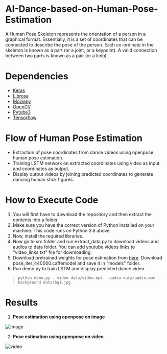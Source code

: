 # AI-Dance-based-on-Human-Pose-Estimation
A Human Pose Skeleton represents the orientation of a person in a graphical format. Essentially, it is a set of coordinates that can be connected to describe the pose of the person. Each co-ordinate in the skeleton is known as a part (or a joint, or a keypoint). A valid connection between two parts is known as a pair (or a limb).

# Dependencies
 - [Keras](https://pypi.org/project/Keras/)
 - [Librosa](https://pypi.org/project/librosa/)
 - [Moviepy](https://pypi.org/project/moviepy/)
 - [OpenCV](https://pypi.org/project/opencv-python/)
 - [Pytube3](https://pypi.org/project/pytube/)
 - [Tensorflow](https://www.tensorflow.org/install/pip)
 
 # Flow of Human Pose Estimation
 
- Extraction of pose coordinates from dance videos using openpose human pose estimation.
- Training LSTM network on extracted coordinates using video as input and coordinates as output. 
- Display output videos by joining predicted coordinates to generate dancing human stick figures.

# How to Execute Code 

1. You will first have to download the repository and then extract the contents into a folder.
2. Make sure you have the correct version of Python installed on your machine. This code runs on Python 3.6 above.
3. Now, install the required libraries. 
4. Now go to src folder and run extract_data.py to download videos and audios to data folder. You can add youtube videos links to "video_links.txt" file for downloading. 
5. Download pretrained weights for pose estimation from [here](https://drive.google.com/file/d/1WYWwZR_mtUSfRCR-Rwi0mDGNlL_Uvbei/view?usp=sharing). Download pose_iter_440000.caffemodel and save it in "models" folder.
6. Run demo.py to train LSTM and display predicted dance video.
> `python demo.py --video data/video.mp4 --audio data/audio.wav --background data/bg1.jpg `

# Results

1. **Pose estimation using openpose on image**

![image](https://github.com/Devashi-Choudhary/AI-Dance-based-on-Human-Pose-Estimation/blob/main/outputs/1.JPG)

2. **Pose estimation using openpose on video** 

![video](http://i3.ytimg.com/vi/JrekUhYvGt4/maxresdefault.jpg)
